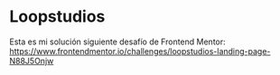 # Loopstudios
Esta es mi solución siguiente desafío de Frontend Mentor: https://www.frontendmentor.io/challenges/loopstudios-landing-page-N88J5Onjw

